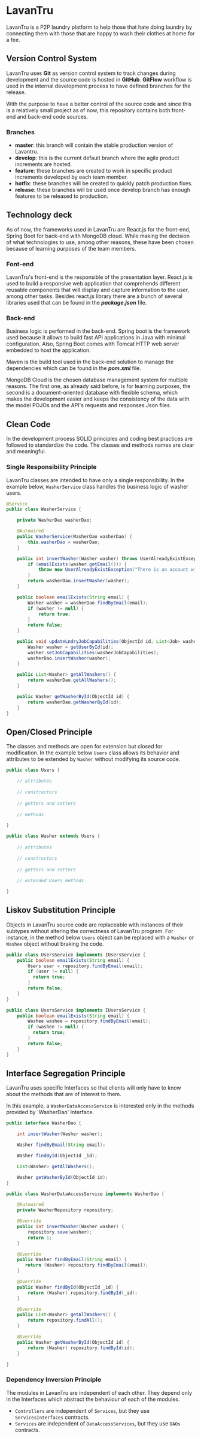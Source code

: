 # LavanTru

LavanTru is a P2P laundry platform to help those that hate doing laundry by connecting them with those that are happy to wash their clothes at home for a fee. 


## Version Control System  
LavanTru uses **Git** as version control system to track changes during development and the source code is hosted in **GitHub**. **GitFlow** workflow is used in the internal development process to have defined branches for the release.

With the purpose to have a better control of the source code and since this is a relatively small project as of now, this repository contains both front-end and back-end code sources.

### Branches
* **master**: this branch will contain the stable production version of Lavantru.
* **develop**: this is the current default branch where the agile product increments are hosted. 
* **feature**: these branches are created to work in specific product increments developed by each team member. 
* **hotfix**: these branches will be created to quickly patch production fixes. 
* **release**: these branches will be used once develop branch has enough features to be released to production.

## Technology deck
As of now, the frameworks used in LavanTru are React.js for the front-end, Spring Boot for back-end with MongoDB cloud. While making the decision of what technologies to use, among other reasons, these have been chosen because of learning purposes of the team members.   

### Font-end
LavanTru's front-end is the responsible of the presentation layer. React.js is used to build a responsive web application that comprehends different reusable components that will display and capture information to the user, among other tasks. Besides react.js library there are a bunch of several libraries used that can be found in the ***package.json*** file.

### Back-end
Business logic is performed in the back-end. Spring boot is the framework used because it allows to build fast API applications in Java with minimal configuration. Also, Spring Boot comes with Tomcat HTTP web server embedded to host the application.

Maven is the build tool used in the back-end solution to manage the dependencies which can be found in the ***pom.xml*** file.

MongoDB Cloud is the chosen database management system for multiple reasons. The first one, as already said before, is for learning purposes, the second is a document-oriented database with flexible schema, which makes the development easier and keeps the consistency of the data with the model POJOs and the API's requests and responses Json files.

## Clean Code
In the development process SOLID principles and coding best practices are followed to standardize the code. The classes and methods names are clear and meaningful.

### Single Responsibility Principle
LavanTru classes are intended to have only a single responsibility. In the example below, `WasherService` class handles the business logic of washer users. 
```java
@Service
public class WasherService {

    private WasherDao washerDao;

    @Autowired
    public WasherService(WasherDao washerDao) {
        this.washerDao = washerDao;
    }

    public int insertWasher(Washer washer) throws UserAlreadyExistException {
        if (emailExists(washer.getEmail())) {
            throw new UserAlreadyExistException("There is an account with that email address: " + washer.getEmail());
        }
        return washerDao.insertWasher(washer);
    }

    public boolean emailExists(String email) {
        Washer washer = washerDao.findByEmail(email);
        if (washer != null) {
            return true;
        }
        return false;
    }

    public void updateLndryJobCapabilities(ObjectId id, List<Job> washerJobCapabilities) {
        Washer washer = getUserById(id);
        washer.setJobCapabilities(washerJobCapabilities);
        washerDao.insertWasher(washer);
    }

    public List<Washer> getAllWashers() {
        return washerDao.getAllWashers();
    }

    public Washer getWasherById(ObjectId id) {
        return washerDao.getWasherById(id);
    }
}
```

## Open/Closed Principle 
The classes and methods are open for extension but closed for modification. In the example below `Users` class allows its behavior and attributes to be extended by `Washer` without modifying its source code. 
```java
public class Users {

    // attributes
    
    // constructors
    
    // getters and setters
    
    // methods

}
```

```java
public class Washer extends Users {
        
    // attributes
       
    // constructors
       
    // getters and setters
    
    // extended Users methods

}
```
 
## Liskov Substitution Principle
Objects in LavanTru source code are replaceable with instances of their subtypes without altering the correctness of LavanTru program. For instance, in the method below `Users` object can be replaced with a `Washer` or `Washee` object without braking the code.

```java
public class UsersService implements IUsersService {
    public boolean emailExists(String email) {
        Users user = repository.findByEmail(email);
        if (user != null) {
          return true;
        }
        return false;
    }
}
``` 

```java
public class UsersService implements IUsersService {
    public boolean emailExists(String email) {
        Washee washee = repository.findByEmail(email);
        if (washee != null) {
          return true;
        }
        return false;
    }
}
``` 

## Interface Segregation Principle
LavanTru uses specific Interfaces so that clients will only have to know about the methods that are of interest to them.

In this example, a `WasherDataAccessService` is interested only in the methods provided by `WasherDao' Interface.
```java
public interface WasherDao {

    int insertWasher(Washer washer);

    Washer findByEmail(String email);

    Washer findById(ObjectId _id);

    List<Washer> getAllWashers();

    Washer getWasherById(ObjectId id);
}
```
 
```java
public class WasherDataAccessService implements WasherDao {

    @Autowired
    private WasherRepository repository;

    @Override
    public int insertWasher(Washer washer) {
        repository.save(washer);
        return 1;
    }

    @Override
    public Washer findByEmail(String email) {
       return (Washer) repository.findByEmail(email);
    }

    @Override
    public Washer findById(ObjectId _id) {
        return (Washer) repository.findById(_id);
    }

    @Override
    public List<Washer> getAllWashers() {
        return repository.findAll();
    }

    @Override
    public Washer getWasherById(ObjectId id) {
        return (Washer) repository.findById(id);
    }

}
```

### Dependency Inversion Principle
The modules in LavanTru are independent of each other. They depend only in the Interfaces which abstract the behaviour of each of the modules.

* `Controllers` are independent of `Services`, but they use `ServicesInterfaces` contracts.
* `Services` are independent of `DataAccessServices`, but they use `DAOs` contracts.

